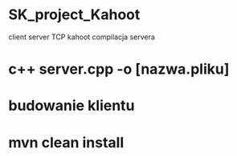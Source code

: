 # SK_project_Kahoot
client server TCP kahoot
compilacja servera 
# c++ server.cpp -o [nazwa.pliku]
# budowanie klientu
# mvn clean install
